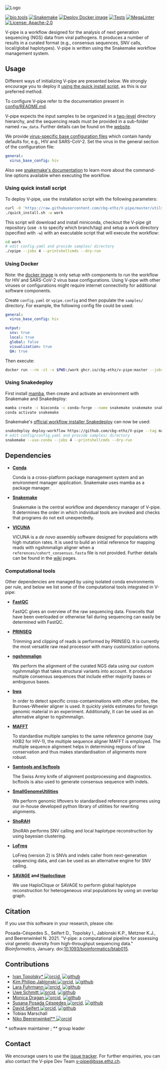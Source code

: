 <!-- markdownlint-disable MD013 MD041 -->

![Logo](https://cbg-ethz.github.io/V-pipe/img/logo.svg)

[![bio.tools](https://img.shields.io/badge/bio-tools-blue.svg)](https://bio.tools/V-Pipe)
[![Snakemake](https://img.shields.io/badge/snakemake-≥6.8.1-blue.svg)](https://snakemake.github.io/snakemake-workflow-catalog/?usage=cbg-ethz/V-pipe)
[![Deploy Docker image](https://github.com/cbg-ethz/V-pipe/actions/workflows/deploy-docker.yaml/badge.svg)](https://github.com/cbg-ethz/V-pipe/pkgs/container/v-pipe)
[![Tests](https://github.com/cbg-ethz/V-pipe/actions/workflows/run_regression_tests.yaml/badge.svg)](https://github.com/cbg-ethz/V-pipe/actions/workflows/run_regression_tests.yaml)
[![MegaLinter](https://github.com/cbg-ethz/V-pipe/workflows/MegaLinter/badge.svg?branch=master)](https://github.com/cbg-ethz/V-pipe/actions?query=workflow%3AMegaLinter+branch%3Amaster)
[![License: Apache-2.0](https://img.shields.io/badge/License-Apache_2.0-blue.svg)](https://opensource.org/licenses/Apache-2.0)

V-pipe is a workflow designed for the analysis of next generation sequencing (NGS) data from viral pathogens. It produces a number of results in a curated format (e.g., consensus sequences, SNV calls, local/global haplotypes).
V-pipe is written using the Snakemake workflow management system.

## Usage

Different ways of initializing V-pipe are presented below. We strongly encourage you to deploy it [using the quick install script](#using-quick-install-script), as this is our preferred method.

To configure V-pipe refer to the documentation present in [config/README.md](config/README.md).

V-pipe expects the input samples to be organized in a [two-level](config/README.md#samples) directory hierarchy,
and the sequencing reads must be provided in a sub-folder named `raw_data`. Further details can be found on the [website](https://cbg-ethz.github.io/V-pipe/usage/).

We provide [virus-specific base configuration files](config/README.md#virus-base-config) which contain handy defaults for, e.g., HIV and SARS-CoV-2. Set the virus in the general section of the configuration file:

```yaml
general:
  virus_base_config: hiv
```

Also see [snakemake's documentation](https://snakemake.readthedocs.io/en/stable/executing/cli.html) to learn more about the command-line options available when executing the workflow.

### Using quick install script

To deploy V-pipe, use the installation script with the following parameters:

```bash
curl -O 'https://raw.githubusercontent.com/cbg-ethz/V-pipe/master/utils/quick_install.sh'
./quick_install.sh -w work
```

This script will download and install miniconda, checkout the V-pipe git repository (use `-b` to specify which branch/tag) and setup a work directory (specified with `-w`) with an executable script that will execute the workflow:

```bash
cd work
# edit config.yaml and provide samples/ directory
./vpipe --jobs 4 --printshellcmds --dry-run
```

### Using Docker

Note: the [docker image](https://github.com/cbg-ethz/V-pipe/pkgs/container/v-pipe) is only setup with components to run the workflow for HIV and SARS-CoV-2 virus base configurations.
Using V-pipe with other viruses or configurations might require internet connectivity for additional software components.

Create `config.yaml` or `vpipe.config` and then populate the `samples/` directory.
For example, the following config file could be used:

```yaml
general:
  virus_base_config: hiv

output:
  snv: true
  local: true
  global: false
  visualization: true
  QA: true
```

Then execute:

```bash
docker run --rm -it -v $PWD:/work ghcr.io/cbg-ethz/v-pipe:master --jobs 4 --printshellcmds --dry-run
```

### Using Snakedeploy

First install [mamba](https://github.com/conda-forge/miniforge#mambaforge), then create and activate an environment with Snakemake and Snakedeploy:

```bash
mamba create -c bioconda -c conda-forge --name snakemake snakemake snakedeploy
conda activate snakemake
```

Snakemake's [official workflow installer Snakedeploy](https://snakemake.github.io/snakemake-workflow-catalog/?usage=cbg-ethz/V-pipe) can now be used:

```bash
snakedeploy deploy-workflow https://github.com/cbg-ethz/V-pipe --tag master .
# edit config/config.yaml and provide samples/ directory
snakemake --use-conda --jobs 4 --printshellcmds --dry-run
```

## Dependencies

- **[Conda](https://conda.io/docs/index.html)**

  Conda is a cross-platform package management system and an environment manager application. Snakemake uses mamba as a package manager.

- **[Snakemake](https://snakemake.readthedocs.io/)**

  Snakemake is the central workflow and dependency manager of V-pipe. It determines the order in which individual tools are invoked and checks that programs do not exit unexpectedly.

- **[VICUNA](https://www.broadinstitute.org/viral-genomics/vicuna)**

  VICUNA is a *de novo* assembly software designed for populations with high mutation rates. It is used to build an initial reference for mapping reads with ngshmmalign aligner when a `references/cohort_consensus.fasta` file is not provided. Further details can be found in the [wiki](https://github.com/cbg-ethz/V-pipe/wiki/getting-started#input-files) pages.

### Computational tools

Other dependencies are managed by using isolated conda environments per rule, and below we list some of the computational tools integrated in V-pipe:

- **[FastQC](https://www.bioinformatics.babraham.ac.uk/projects/fastqc/)**

  FastQC gives an overview of the raw sequencing data. Flowcells that have been overloaded or otherwise fail during sequencing can easily be determined with FastQC.

- **[PRINSEQ](http://prinseq.sourceforge.net/)**

  Trimming and clipping of reads is performed by PRINSEQ. It is currently the most versatile raw read processor with many customization options.

- **[ngshmmalign](https://github.com/cbg-ethz/ngshmmalign)**

  We perform the alignment of the curated NGS data using our custom ngshmmalign that takes structural variants into account. It produces multiple consensus sequences that include either majority bases or ambiguous bases.

- **[bwa](https://github.com/lh3/bwa)**

  In order to detect specific cross-contaminations with other probes, the Burrows-Wheeler aligner is used. It quickly yields estimates for foreign genomic material in an experiment.
  Additionally, It can be used as an alternative aligner to ngshmmalign.

- **[MAFFT](http://mafft.cbrc.jp/alignment/software/)**

  To standardise multiple samples to the same reference genome (say HXB2 for HIV-1), the multiple sequence aligner MAFFT is employed. The multiple sequence alignment helps in determining regions of low conservation and thus makes standardisation of alignments more robust.

- **[Samtools and bcftools](https://www.htslib.org/)**

  The Swiss Army knife of alignment postprocessing and diagnostics. bcftools is also used to generate consensus sequence with indels.

- **[SmallGenomeUtilities](https://github.com/cbg-ethz/smallgenomeutilities)**

  We perform genomic liftovers to standardised reference genomes using our in-house developed python library of utilities for rewriting alignments.

- **[ShoRAH](https://github.com/cbg-ethz/shorah)**

  ShoRAh performs SNV calling and local haplotype reconstruction by using bayesian clustering.

- **[LoFreq](https://csb5.github.io/lofreq/)**

  LoFreq (version 2) is SNVs and indels caller from next-generation sequencing data, and can be used as an alternative engine for SNV calling.

- **[SAVAGE](https://bitbucket.org/jbaaijens/savage) and [Haploclique](https://github.com/cbg-ethz/haploclique)**

  We use HaploClique or SAVAGE to perform global haplotype reconstruction for heterogeneous viral populations by using an overlap graph.

## Citation

If you use this software in your research, please cite:

Posada-Céspedes S., Seifert D., Topolsky I., Jablonski K.P., Metzner K.J., and Beerenwinkel N. 2021.
"V-pipe: a computational pipeline for assessing viral genetic diversity from high-throughput sequencing data."
_Bioinformatics_, January. doi:[10.1093/bioinformatics/btab015](https://doi.org/10.1093/bioinformatics/btab015).

## Contributions

- [Ivan Topolsky\* ![orcid]](https://orcid.org/0000-0002-7561-0810), [![github]](https://github.com/dryak)
- [Kim Philipp Jablonski ![orcid]](https://orcid.org/0000-0002-4166-4343), [![github]](https://github.com/kpj)
- [Lara Fuhrmann ![orcid]](https://orcid.org/0000-0001-6405-0654), [![github]](https://github.com/LaraFuhrmann)
- [Uwe Schmitt ![orcid]](https://orcid.org/0000-0002-4658-0616), [![github]](https://github.com/uweschmitt)
- [Monica Dragan ![orcid]](https://orcid.org/0000-0002-7719-5892), [![github]](https://github.com/monicadragan)
- [Susana Posada Céspedes ![orcid]](https://orcid.org/0000-0002-7459-8186), [![github]](https://github.com/sposadac)
- [David Seifert ![orcid]](https://orcid.org/0000-0003-4739-5110), [![github]](https://github.com/SoapZA)
- Tobias Marschall
- [Niko Beerenwinkel\*\* ![orcid]](https://orcid.org/0000-0002-0573-6119)

\* software maintainer ;
\** group leader

[github]: https://cbg-ethz.github.io/V-pipe/img/mark-github.svg
[orcid]: https://cbg-ethz.github.io/V-pipe/img/ORCIDiD_iconvector.svg

## Contact

We encourage users to use the [issue tracker](https://github.com/cbg-ethz/V-pipe/issues). For further enquiries, you can also contact the V-pipe Dev Team <v-pipe@bsse.ethz.ch>.
